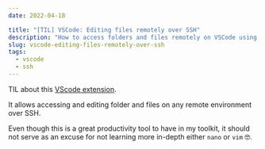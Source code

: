 ```yaml
---
date: 2022-04-18

title: "[TIL] VSCode: Editing files remotely over SSH"
description: "How to access folders and files remotely on VSCode using SSH"
slug: vscode-editing-files-remotely-over-ssh
tags:
  - vscode
  - ssh
---
```


TIL about this [VScode extension](https://code.visualstudio.com/docs/remote/ssh).

It allows accessing and editing folder and files on any remote environment over
SSH.

Even though this is a great productivity tool to have in my toolkit, it should
not serve as an excuse for not learning more in-depth either `nano` or `vim` 🤓.
